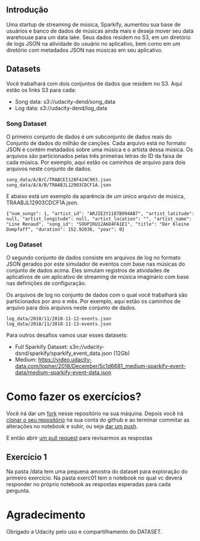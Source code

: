 
## Introdução

Uma startup de streaming de música, Sparkify, aumentou sua base de usuários e banco de dados de músicas ainda mais e deseja mover seu data warehouse para um data lake. Seus dados residem no S3, em um diretório de logs JSON na atividade do usuário no aplicativo, bem como em um diretório com metadados JSON nas músicas em seu aplicativo.

## Datasets

Você trabalhará com dois conjuntos de dados que residem no S3. Aqui estão os links S3 para cada: 

- Song data: s3://udacity-dend/song_data
- Log data: s3://udacity-dend/log_data

### Song Dataset

O primeiro conjunto de dados é um subconjunto de dados reais do Conjunto de dados do milhão de canções. Cada arquivo está no formato JSON e contém metadados sobre uma música e o artista dessa música. Os arquivos são particionados pelas três primeiras letras do ID da faixa de cada música. Por exemplo, aqui estão os caminhos de arquivo para dois arquivos neste conjunto de dados.

```
song_data/A/B/C/TRABCEI128F424C983.json
song_data/A/A/B/TRAABJL12903CDCF1A.json
```

E abaixo está um exemplo da aparência de um único arquivo de música, TRAABJL12903CDCF1A.json.

```
{"num_songs": 1, "artist_id": "ARJIE2Y1187B994AB7", "artist_latitude": null, "artist_longitude": null, "artist_location": "", "artist_name": "Line Renaud", "song_id": "SOUPIRU12A6D4FA1E1", "title": "Der Kleine Dompfaff", "duration": 152.92036, "year": 0}
```

### Log Dataset

O segundo conjunto de dados consiste em arquivos de log no formato JSON gerados por este simulador de eventos com base nas músicas do conjunto de dados acima. Eles simulam registros de atividades de aplicativos de um aplicativo de streaming de música imaginário com base nas definições de configuração.

Os arquivos de log no conjunto de dados com o qual você trabalhará são particionados por ano e mês. Por exemplo, aqui estão os caminhos de arquivo para dois arquivos neste conjunto de dados.

```
log_data/2018/11/2018-11-12-events.json
log_data/2018/11/2018-11-13-events.json
```

Para outros desafios vamos usar esses datasets:

- Full Sparkify Dataset: s3n://udacity-dsnd/sparkify/sparkify_event_data.json (12Gb)
- Medium: https://video.udacity-data.com/topher/2018/December/5c1d6681_medium-sparkify-event-data/medium-sparkify-event-data.json


# Como fazer os exercícios?

Você irá dar um [fork](https://docs.github.com/en/github/getting-started-with-github/fork-a-repo) nesse repositório na sua máquina. Depois você irá [clonar o seu repositório](https://docs.github.com/en/github/creating-cloning-and-archiving-repositories/cloning-a-repository) na sua conta do github e ao terminar commitar as alterações no notebook e subir, ou seja [dar um push](https://docs.github.com/pt/github/using-git/pushing-commits-to-a-remote-repository).

E então abrir [um pull request](https://docs.github.com/en/github/collaborating-with-issues-and-pull-requests/creating-a-pull-request) para revisarmos as respostas

## Exercício 1

Na pasta /data tem uma pequena amostra do dataset para exploração do primeiro exercício. Na pasta exerc01 tem o notebook no qual vc deverá responder no próprio notebook as respostas esperadas para cada pergunta.


# Agradecimento
Obrigado a Udacity pelo uso e compartilhamento do DATASET.




